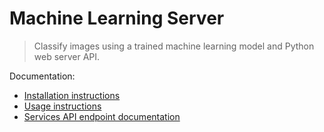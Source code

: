 # Machine Learning Server
>Classify images using a trained machine learning model and Python web server API.

Documentation:

- [Installation instructions](docs/installation.md)
- [Usage instructions](docs/usage.md)
- [Services API endpoint documentation](docs/servicesAPI.md)
